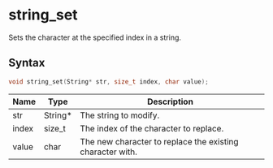 # string_set

Sets the character at the specified index in a string.

## Syntax

```c
void string_set(String* str, size_t index, char value);
```

| Name | Type | Description |
| --- | --- | --- |
| str | String* | The string to modify. |
| index | size_t | The index of the character to replace. |
| value | char | The new character to replace the existing character with. |

